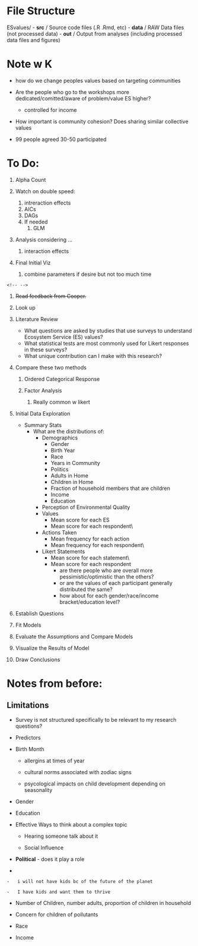 # File Structure

ESvalues/ - **src** / Source code files (.R .Rmd, etc) - **data** / RAW Data files (not processed data) - **out** / Output from analyses (including processed data files and figures)

# Note w K

-   how do we change peoples values based on targeting communities

-   Are the people who go to the workshops more dedicated/comitted/aware of problem/value ES higher?

    -   controlled for income

-   How important is community cohesion? Does sharing similar collective values

-   99 people agreed 30-50 participated

# To Do:

1.  Alpha Count
2.  Watch on double speed:
    1.  intreraction effects
    2.  AICs
    3.  DAGs
    4.  If needed
        1.  GLM
3.  Analysis considering ...
    1.  interaction effects

1.  Final Initial Viz
    1.  combine parameters if desire but not too much time

```{=html}
<!-- -->
```
1.  ~~Read feedback from Cooper.~~

2.  Look up

3.  Literature Review

    -   What questions are asked by studies that use surveys to understand Ecosystem Service (ES) values?
    -   What statistical tests are most commonly used for Likert responses in these surveys?
    -   What unique contribution can I make with this research?

4.  Compare these two methods

    1.  Ordered Categorical Response

    2.  Factor Analysis

        1.  Really common w likert

5.  Initial Data Exploration

    -   Summary Stats
        -   What are the distributions of:
            -   Demographics
                -   Gender
                -   Birth Year
                -   Race
                -   Years in Community
                -   Politics
                -   Adults in Home
                -   Children in Home
                -   Fraction of household members that are children
                -   Income
                -   Education
            -   Perception of Environmental Quality
            -   Values
                -   Mean score for each ES
                -   Mean score for each respondent\
            -   Actions Taken
                -   Mean frequency for each action
                -   Mean frequency for each respondent\
            -   Likert Statements
                -   Mean score for each statement\
                -   Mean score for each respondent
                    -   are there people who are overall more pessimistic/optimistic than the others?
                    -   or are the values of each participant generally distributed the same?
                    -   how about for each gender/race/income bracket/education level?

6.  Establish Questions

7.  Fit Models

8.  Evaluate the Assumptions and Compare Models

9.  Visualize the Results of Model

10. Draw Conclusions

# Notes from before:

## Limitations

-   Survey is not structured specifically to be relevant to my research questions?

-   Predictors

-   Birth Month

    -   allergins at times of year

    -   cultural norms associated with zodiac signs

    -   psycological impacts on child development depending on seasonality

-   Gender

-   Education

-   Effective Ways to think about a complex topic

    -   Hearing someone talk about it

    -   Social Influence

-   **Political** - does it play a role

-   

    -   i will not have kids bc of the future of the planet

    -   I have kids and want them to thrive

-   Number of Children, number adults, proportion of children in household

-   Concern for children of pollutants

-   Race

-   Income
